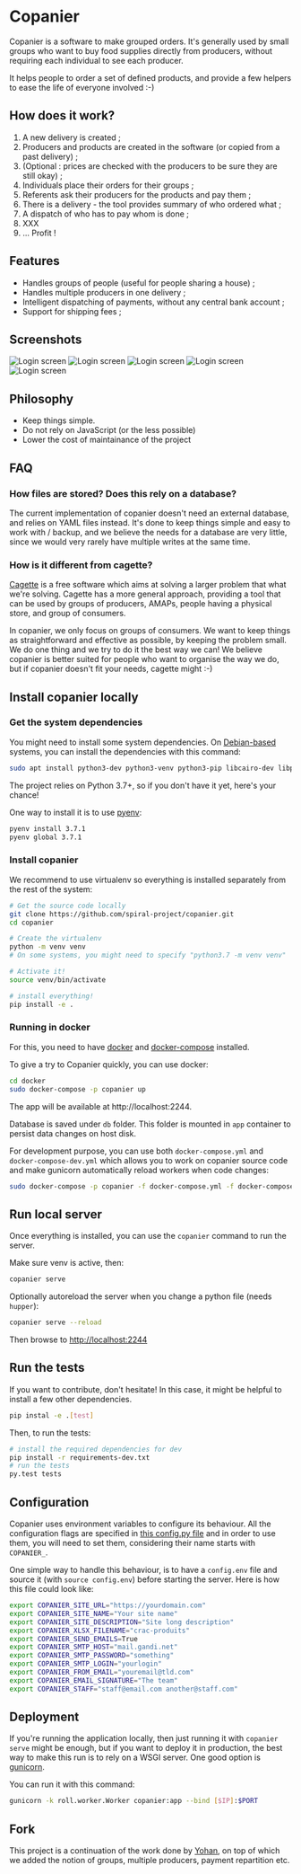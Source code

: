 # Copanier

Copanier is a software to make grouped orders. It's generally used by small groups
who want to buy food supplies directly from producers, without requiring each
individual to see each producer.

It helps people to order a set of defined products, and provide a few helpers
to ease the life of everyone involved :-)

## How does it work?

1. A new delivery is created ;
2. Producers and products are created in the software (or copied from a past delivery) ;
3. (Optional : prices are checked with the producers to be sure they are still okay) ;
4. Individuals place their orders for their groups ;
5. Referents ask their producers for the products and pay them ;
6. There is a delivery - the tool provides summary of who ordered what ;
7. A dispatch of who has to pay whom is done ;
8. XXX
9. ... Profit !

## Features

- Handles groups of people (useful for people sharing a house) ;
- Handles multiple producers in one delivery ;
- Intelligent dispatching of payments, without any central bank account ;
- Support for shipping fees ;

## Screenshots

![Login screen](/screenshots/login.png?raw=true)
![Login screen](/screenshots/groups.png?raw=true)
![Login screen](/screenshots/place-order.png?raw=true)
![Login screen](/screenshots/order-confirmation.png?raw=true)
![Login screen](/screenshots/payments.png?raw=true)

## Philosophy

- Keep things simple.
- Do not rely on JavaScript (or the less possible)
- Lower the cost of maintainance of the project

## FAQ

### How files are stored? Does this rely on a database?

The current implementation of copanier doesn't need an external database, and relies on YAML files instead. It's done to keep things simple and easy to work with / backup, and we believe the needs for a database are very little, since we would very rarely have multiple writes at the same time.

### How is it different from cagette?

[Cagette](https://www.cagette.net) is a free software which aims at solving a larger problem that what we're solving. Cagette has a more general approach, providing a tool that can be used by groups of producers, AMAPs, people having a physical store, and group of consumers.

In copanier, we only focus on groups of consumers. We want to keep things as straightforward and effective as possible, by keeping the problem small. We do one thing and we try to do it the best way we can! We believe copanier is better suited for people who want to organise the way we do, but if copanier doesn't fit your needs, cagette might :-)

## Install copanier locally

### Get the system dependencies

You might need to install some system dependencies. On
[Debian-based](https://www.debian.org) systems, you can install the
dependencies with this command:

```bash
sudo apt install python3-dev python3-venv python3-pip libcairo-dev libpango1.0-dev
```

The project relies on Python 3.7+, so if you don't have it yet, here's your
chance!

One way to install it is to use [pyenv](https://github.com/pyenv/pyenv):

```bash
pyenv install 3.7.1
pyenv global 3.7.1
```

### Install copanier

We recommend to use virtualenv so everything is installed separately from the
rest of the system:

```bash
# Get the source code locally
git clone https://github.com/spiral-project/copanier.git
cd copanier

# Create the virtualenv
python -m venv venv
# On some systems, you might need to specify "python3.7 -m venv venv"

# Activate it!
source venv/bin/activate

# install everything!
pip install -e .
```

### Running in docker

For this, you need to have [docker](https://docs.docker.com/engine/install/) and [docker-compose](https://docs.docker.com/compose/install/) installed.

To give a try to Copanier quickly, you can use docker:

```bash
cd docker
sudo docker-compose -p copanier up
```

The app will be available at http://localhost:2244.

Database is saved under `db` folder. This folder is mounted in `app` container to persist data changes on host disk.

For development purpose, you can use both `docker-compose.yml` and `docker-compose-dev.yml` which allows you to work on copanier source code and make gunicorn automatically reload workers when code changes:

```bash
sudo docker-compose -p copanier -f docker-compose.yml -f docker-compose-dev.yml up
```

## Run local server

Once everything is installed, you can use the `copanier` command to run the server.

Make sure venv is active, then:

```bash
copanier serve
```

Optionally autoreload the server when you change a python file (needs `hupper`):

```bash
copanier serve --reload
```

Then browse to [http://localhost:2244](http://localhost:2244)

## Run the tests

If you want to contribute, don't hesitate! In this case, it might be helpful to
install a few other dependencies.

```bash
pip instal -e .[test]
```

Then, to run the tests:

```bash
# install the required dependencies for dev
pip install -r requirements-dev.txt
# run the tests
py.test tests
```

## Configuration

Copanier uses environment variables to configure its behaviour. All the configuration flags are specified in [this config.py file](https://github.com/spiral-project/copanier/blob/master/copanier/config.py) and in order to use them, you will need to set them, considering their name starts with `COPANIER_`.

One simple way to handle this behaviour, is to have a `config.env` file and source it (with `source config.env`) before starting the server. Here is how this file could look like:

```bash
export COPANIER_SITE_URL="https://yourdomain.com"
export COPANIER_SITE_NAME="Your site name"
export COPANIER_SITE_DESCRIPTION="Site long description"
export COPANIER_XLSX_FILENAME="crac-produits"
export COPANIER_SEND_EMAILS=True
export COPANIER_SMTP_HOST="mail.gandi.net"
export COPANIER_SMTP_PASSWORD="something"
export COPANIER_SMTP_LOGIN="yourlogin"
export COPANIER_FROM_EMAIL="youremail@tld.com"
export COPANIER_EMAIL_SIGNATURE="The team"
export COPANIER_STAFF="staff@email.com another@staff.com"
```

## Deployment

If you're running the application locally, then just running it with `copanier serve` might be enough, but if you want to deploy it in production, the best way to make this run is to rely on a WSGI server. One good option is [gunicorn](https://gunicorn.org).

You can run it with this command:

```bash
gunicorn -k roll.worker.Worker copanier:app --bind [$IP]:$PORT
```

## Fork

This project is a continuation of the work done by [Yohan](https://framagit.org/ybon/copanier),
on top of which we added the notion of groups, multiple producers, payment repartition etc.
